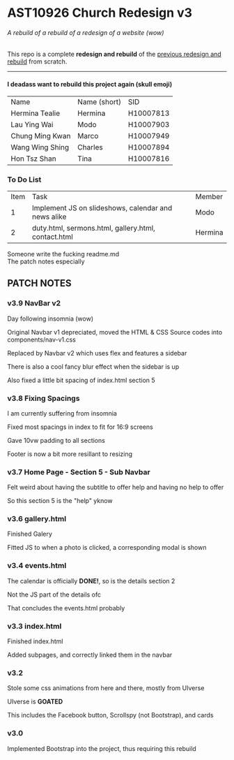 <h1>AST10926 Church Redesign v3</h1>
<h6>A rebuild of a rebuild of a redesign of a website (wow)</h6>
<p>This repo is a complete <b>redesign and rebuild</b> of the <a href="https://github.com/IHOKE/AST10926-Church-Website-Redesign">previous redesign and rebuild</a> from scratch.</p>
<hr>
<h4>I deadass want to rebuild this project again (skull emoji)</h4>

<table>
	<tr><td>Name</td><td>Name (short)</td><td>SID</td></tr>
	<tr><td>Hermina Tealie</td><td>Hermina</td><td>H10007813</td></tr>
	<tr><td>Lau Ying Wai</td><td>Modo</td><td>H10007903</td></tr>
	<tr><td>Chung Ming Kwan</td><td>Marco</td><td>H10007949</td></tr>
	<tr><td>Wang Wing Shing</td><td>Charles</td><td>H10007894</td></tr>
	<tr><td>Hon Tsz Shan</td><td>Tina</td><td>H10007816</td></tr>
</table>

<h3>To Do List</h3>
<table>
	<tr><td>Item</td><td>Task</td><td>Member</td></tr>
	<tr><td>1</td><td>Implement JS on slideshows, calendar and news alike</td><td>Modo</td></tr>
	<tr><td>2</td><td>duty.html, sermons.html, gallery.html, contact.html</td><td>Hermina</td></tr>
</table>

<p>Someone write the fucking readme.md<br>The patch notes especially</p>

<h2>PATCH NOTES</h2>

<h3>v3.9 NavBar v2</h3>
<p>Day following insomnia (wow)</p>
<p>Original Navbar v1 depreciated, moved the HTML & CSS Source codes into components/nav-v1.css</p>
<p>Replaced by Navbar v2 which uses flex and features a sidebar</p>
<p>There is also a cool fancy blur effect when the sidebar is up</p>
<p>Also fixed a little bit spacing of index.html section 5</p>

<h3>v3.8 Fixing Spacings</h3>
<p>I am currently suffering from insomnia</p>
<p>Fixed most spacings in index to fit for 16:9 screens</p>
<p>Gave 10vw padding to all sections</p>
<p>Footer is now a bit more resillant to resizing</p>

<h3>v3.7 Home Page - Section 5 - Sub Navbar</h3>
<p>Felt weird about having the subtitle to offer help and having no help to offer</p>
<p>So this section 5 is the "help" yknow</p>

<h3>v3.6 gallery.html</h3>
<p>Finished Galery</p>
<p>Fitted JS to when a photo is clicked, a corresponding modal is shown</p>

<h3>v3.4 events.html</h3>
<p>The calendar is officially <b>DONE!</b>, so is the details section 2</p>
<p>Not the JS part of the details ofc</p>
<p>That concludes the events.html probably</p>

<h3>v3.3 index.html</h3>
<p>Finished index.html</p>
<p>Added subpages, and correctly linked them in the navbar</p>

<h3>v3.2</h3>
<p>Stole some css animations from here and there, mostly from UIverse</p>
<p>UIverse is <b>GOATED</b></p>
<p>This includes the Facebook button, Scrollspy (not Bootstrap), and cards</p>

<h3>v3.0</h3>
<p>Implemented Bootstrap into the project, thus requiring this rebuild</p>
